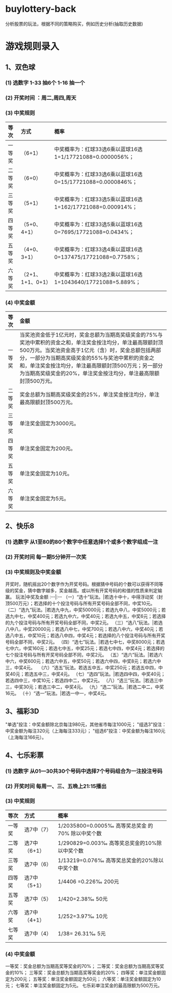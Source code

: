 # buylottery-back
分析股票的玩法，根据不同的策略购买，例如历史分析(抽取历史数据)


# 游戏规则录入
## 1、双色球
### (1) 选数字  1-33 抽6个   1-16 抽一个
### (2) 开奖时间 ：周二,周四,周天
### (3) 中奖规则
等次|方式|概率
:--|:--|:--
一等奖|（6+1）|中奖概率为：红球33选6乘以蓝球16选1=1/17721088=0.0000056%；
二等奖|（6+0）|中奖概率为：红球33选6乘以蓝球16选0=15/17721088=0.0000846%；
三等奖|（5+1）|中奖概率为：红球33选5乘以蓝球16选1=162/17721088=0.000914%；
四等奖|（5+0、4+1）|中奖概率为：红球33选5乘以蓝球16选0=7695/17721088=0.0434%；
五等奖|（4+0、3+1）|中奖概率为：红球33选4乘以蓝球16选0=137475/17721088=0.7758%；
六等奖|（2+1、1+1、0+1）|中奖概率为：红球33选2乘以蓝球16选1=1043640/17721088=5.889%；

### (4) 中奖金额
等次|金额
:--|:--
一等奖|当奖池资金低于1亿元时，奖金总额为当期高奖级奖金的75%与奖池中累积的资金之和，单注奖金按注均分，单注最高限额封顶500万元。当奖池资金高于1亿元（含）时，奖金总额包括两部分，一部分为当期高奖级奖金的55%与奖池中累积的资金之和，单注奖金按注均分，单注最高限额封顶500万元；另一部分为当期高奖级奖金的20%，单注奖金按注均分，单注最高限额封顶500万元。
二等奖|奖金总额为当期高奖级奖金的25%，单注奖金按注均分，单注最高限额封顶500万元。
三等奖|单注奖金固定为3000元。
四等奖|单注奖金固定为200元。
五等奖|单注奖金固定为10元。
六等奖|单注奖金固定为5元。



## 2、快乐8
### (1) 选数字 从1至80的80个数字中任意选择1个或多个数字组成一注
### (2) 开奖时间 每一期5分钟开一次奖
### (3) 中奖规则及中奖金额
开奖时，随机摇出20个数字作为开奖号码。根据猜中号码的个数可以获得不同等级的奖金，猜中数字越多，奖金越高。或以所有开奖号码的和值的性质来判定输赢。
玩法|中奖及金额
:--|:--
（一）“选十”玩法。|若选十中十，中得浮动奖（封顶500万元）；若选择的十个投注号码与所有开奖号码全部不同，中奖10元。
（二）“选九”玩法。|若选九中九，中奖50000元；若选九中八，中奖5000元；若选九中七，中奖400元；若选九中六，中奖40元；若选九中五，中奖6元；若选择的九个投注号码与所有开奖号码全部不同，中奖2元。
（三）“选八”玩法。|若选八中八，中奖20000元；若选八中七，中奖700元；若选八中六，中奖40元；若选八中五，中奖10元；若选八中四，中奖4元；若选择的八个投注号码与所有开奖号码全部不同，中奖2元。
（四）“选七”玩法。|若选七中七，中奖8000元；若选七中六，中奖160元；若选七中五，中奖25元；若选七中四，中奖4元；若选择的七个投注号码与所有开奖号码全部不同，中奖2元。
（五）“选六”玩法。|若选六中六，中奖600元；若选六中五，中奖50元；若选六中四，中奖8元；若选六中三，中奖4元。 　（六）“选五”玩法。若选五中五，中奖250元；若选五中四，中奖40元；若选五中三，中奖4元。
（七）“选四”玩法。|若选四中四，中奖40元；若选四中三，中奖10元；若选四中二，中奖2元。
（八）“选三”玩法。|若选三中三，中奖30元；若选三中二，中奖4元。
（九）“选二”玩法。|若选二中二，中奖16元。
（十）“选一”玩法。|若选一中一，中奖4元。

## 3、福彩3D
"单选"投注：中奖金额除北京每注980元，其他省市每注1000元；
"组选3"投注：中奖金额为每注320元（上海每注333元）；
"组选6"投注：中奖金额为每注160元（上海每注166元）。

## 4、七乐彩票
### (1) 选数字 从01—30共30个号码中选择7个号码组合为一注投注号码
### (2) 开奖时间 每周一、三、五晚上21:15播出
### (3) 中奖规则
等次|方式|概率
:--|:--|:--
一等奖|选7中（7）|1/2035800=0.0005‰ 高等奖总奖金 的70% 除以中奖个数
二等奖|选7中（6+1）|1/290829=0.003‰ 高等奖总奖金的10%除以中奖个数
三等奖|选7中（6） |1/13219=0.076‰ 高等奖总奖金的20%除以 中奖个数
四等奖|选7中（5+1）|1/4406 =0.226‰ 200元
五等奖|选7中（5）|1/420=2.38‰ 50元
六等奖|选7中（4+1）|1/252=3.97‰ 10元
七等奖|选7中（4）|1/38= 26.31‰ 5元
### (4) 中奖金额
一等奖：奖金总额为当期高奖等奖金的70%；
二等奖：奖金总额为当期高奖等奖金的10%；
三等奖：奖金总额为当期高奖等奖金的20%；
四等奖：单注奖金额固定为200元；
五等奖：单注奖金额固定为50元；
六等奖：单注奖金额固定为10元；
七等奖：单注奖金额固定为5元。
七乐彩单注奖金的最高限额为500万元。
